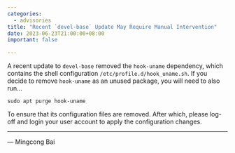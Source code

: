 ```yaml
---
categories:
  - advisories
title: "Recent `devel-base` Update May Require Manual Intervention"
date: 2023-06-23T21:00:00+08:00
important: false

---
```


A recent update to `devel-base` removed the `hook-uname` dependency, which
contains the shell configuration `/etc/profile.d/hook_uname.sh`. If you decide
to remove `hook-uname` as an unused package, you will need to also run...

```
sudo apt purge hook-uname
```

To ensure that its configuration files are removed. After which, please log-off
and login your user account to apply the configuration changes.

---

— Mingcong Bai

